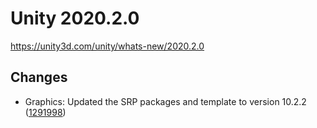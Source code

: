 # Unity 2020.2.0
https://unity3d.com/unity/whats-new/2020.2.0

## Changes

<ul>
<li>Graphics: Updated the SRP packages and template to version 10.2.2 (<a href="https://issuetracker.unity3d.com/issues/hdrp-opening-template-scene-freezes-or-reboots-mac">1291998</a>)</li>
</ul>
